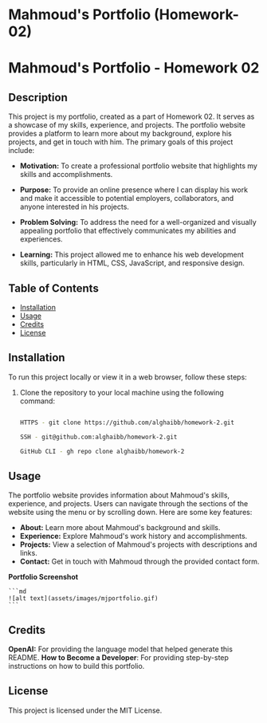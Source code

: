 # Mahmoud's Portfolio (Homework-02)

# Mahmoud's Portfolio - Homework 02

## Description

This project is my portfolio, created as a part of Homework 02. It serves as a showcase of my skills, experience, and projects. The portfolio website provides a platform to learn more about my background, explore his projects, and get in touch with him. The primary goals of this project include:

- **Motivation:** To create a professional portfolio website that highlights my skills and accomplishments.

- **Purpose:** To provide an online presence where I can display his work and make it accessible to potential employers, collaborators, and anyone interested in his projects.

- **Problem Solving:** To address the need for a well-organized and visually appealing portfolio that effectively communicates my abilities and experiences.

- **Learning:** This project allowed me to enhance his web development skills, particularly in HTML, CSS, JavaScript, and responsive design.

## Table of Contents

- [Installation](#installation)
- [Usage](#usage)
- [Credits](#credits)
- [License](#license)

## Installation

To run this project locally or view it in a web browser, follow these steps:

1. Clone the repository to your local machine using the following command:

   ```bash
   
   HTTPS - git clone https://github.com/alghaibb/homework-2.git
   
   SSH - git@github.com:alghaibb/homework-2.git

   GitHub CLI - gh repo clone alghaibb/homework-2

## Usage

The portfolio website provides information about Mahmoud's skills, experience, and projects. Users can navigate through the sections of the website using the menu or by scrolling down. Here are some key features:

- **About:** Learn more about Mahmoud's background and skills.
- **Experience:** Explore Mahmoud's work history and accomplishments.
- **Projects:** View a selection of Mahmoud's projects with descriptions and links.
- **Contact:** Get in touch with Mahmoud through the provided contact form.

**Portfolio Screenshot**

    ```md
    ![alt text](assets/images/mjportfolio.gif)
    ```

## Credits

**OpenAI:** For providing the language model that helped generate this README.
**How to Become a Developer**: For providing step-by-step instructions on how to build this portfolio.

## License

This project is licensed under the MIT License.